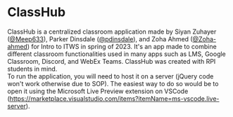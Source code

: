 # ClassHub

ClassHub is a centralized classroom application made by Siyan Zuhayer ([@Meep633](https://github.com/Meep633)), Parker Dinsdale ([@pdinsdale](https://github.com/pdinsdale)), and Zoha Ahmed ([@Zoha-ahmed](https://github.com/Zoha-ahmed)) for Intro to ITWS in spring of 2023. It's an app made to combine different classroom functionalities used in many apps such as LMS, Google Classroom, Discord, and WebEx Teams. ClassHub was created with RPI students in mind.  
To run the application, you will need to host it on a server (jQuery code won't work otherwise due to SOP). The easiest way to do so would be to open it using the Microsoft Live Preview extension on VSCode (https://marketplace.visualstudio.com/items?itemName=ms-vscode.live-server).
